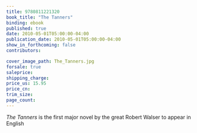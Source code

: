 ```yaml
---
title: 9780811221320
book_title: "The Tanners"
binding: ebook
published: true
date: 2010-05-01T05:00:00-04:00
publication_date: 2010-05-01T05:00:00-04:00
show_in_forthcoming: false
contributors:

cover_image_path: The_Tanners.jpg
forsale: true
saleprice:
shipping_charge:
price_us: 15.95
price_cn:
trim_size:
page_count:
---
```

_The Tanners_ is the first major novel by the great Robert Walser to appear in English

